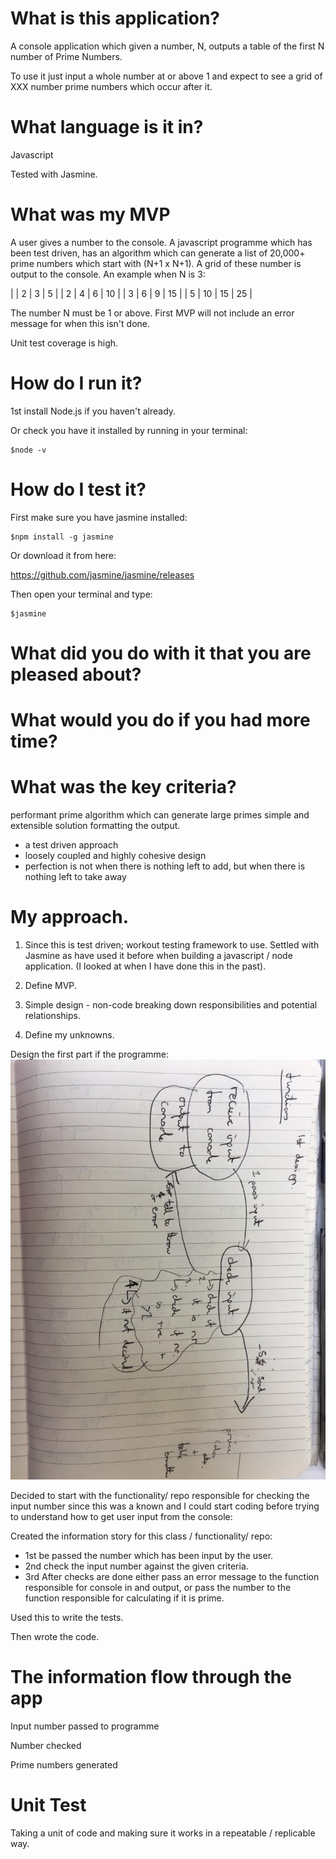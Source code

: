 # What is this application?

A console application which given a number, N, outputs a table of the first N number of Prime Numbers.

To use it just input a whole number at or above 1 and expect to see a grid of XXX number prime numbers which occur after it.

# What language is it in?

Javascript

Tested with Jasmine.

# What was my MVP

A user gives a number to the console.
A javascript programme which has been test driven, has an algorithm which can generate a list of 20,000+ prime numbers which start with (N+1 x N+1).
A grid of these number is output to the console.
An example when N is 3:

|      |    2 |    3 |    5 |
|    2 |    4 |    6 |   10 |
|    3 |    6 |    9 |   15 |
|    5 |   10 |   15 |   25 |

The number N must be 1 or above. First MVP will not include an error message for when this isn't done.

Unit test coverage is high.

# How do I run it?

1st install Node.js if you haven't already.

Or check you have it installed by running in your terminal:

```````
$node -v
```````

# How do I test it?

First make sure you have jasmine installed:

``````
$npm install -g jasmine
``````

Or download it from here:

https://github.com/jasmine/jasmine/releases

Then open your terminal and type:
``````
$jasmine
``````

# What did you do with it that you are pleased about?

# What would you do if you had more time?

# What was the key criteria?

performant prime algorithm which can generate large primes
simple and extensible solution
formatting the output.


-	a test driven approach
- loosely coupled and highly cohesive design
- perfection is not when there is nothing left to add, but when there is nothing left to take away


# My approach.

1. Since this is test driven; workout testing framework to use.
Settled with Jasmine as have used it before when building a javascript / node application. (I looked at when I have done this in the past).

2. Define MVP.

3. Simple design - non-code breaking down responsibilities and potential relationships.

4. Define my unknowns.

<!-- 5. Unknowns included prime numbers / what actually to output. Since this seemed a very important part of the whole app I researched this before continuing.

6. Writing a Javascript application which works in the console. Taking user input from stdin and outputting a table of prime numbers back to the console.
So the next thing I looking into was how to create a command line application in node.js.

7. Had to think about how to render this and have it running in the command line.  -->

Design the first part if the programme:
![Design Example / Thinking](https://github.com/abitravers1989/prime_numbers_application_FMP_TTest/blob/master/public/first_design.jpg)



Decided to start with the functionality/ repo responsible for checking the input number since this was a known and I could start coding before trying to understand how to get user input from the console:

Created the information story for this class / functionality/ repo:


-  1st be passed the number which has been input by the user.
- 2nd check the input number against the given criteria.
- 3rd After checks are done either pass an error message to the function responsible for console in and output, or pass the number to the function responsible for calculating if it is prime.

Used this to write the tests.

Then wrote the code.


# The information flow through the app

Input number passed to programme

Number checked

Prime numbers generated


# Unit Test

Taking a unit of code and making sure it works in a repeatable / replicable way.
